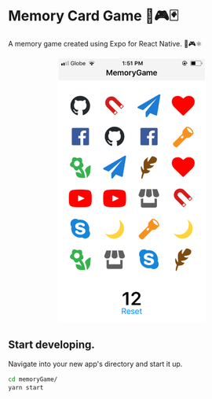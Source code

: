 # Memory Card Game 🧠🎮🃏

A memory game created using Expo for React Native. 🧠🎮⚛️

<p align="center">
  <img alt="GraphQL Data in React with Apollo Client" src="./.readme-static/memoryGame.png" width="300" />
</p>

## **Start developing.**

Navigate into your new app's directory and start it up.

```sh
cd memoryGame/
yarn start
```
